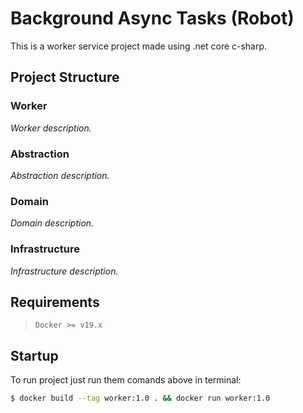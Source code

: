# Background Async Tasks (Robot)
This is a worker service project made using .net core c-sharp.

## Project Structure
### Worker
_Worker description._

### Abstraction
_Abstraction description._

### Domain
_Domain description._

### Infrastructure
_Infrastructure description._

## Requirements
>```Docker >= v19.x```

## Startup
To run project just run them comands above in terminal:

```bash
$ docker build --tag worker:1.0 . && docker run worker:1.0
```